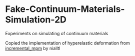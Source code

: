 # Fake-Continuum-Materials-Simulation-2D
Experiments on simulating of continuum materials

Copied the implementation of hyperelastic deformation from [incremental_mpm](https://github.com/nialltl/incremental_mpm) by nialltl
